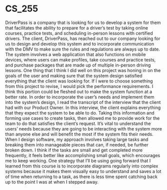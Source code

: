# CS_255

DriverPass is a company that is looking for us to develop a system for them that facilitates the ability to prepare for a driver’s test by taking online courses, practice tests, and scheduling in-person lessons with certified drivers. The client, DriverPass, has reached out to our company looking for us to design and develop this system and to incorporate communication with the DMV to make sure the rules and regulations are always up to date. The system involves a web application that also functions on mobile devices, where users can make profiles, take courses and practice tests, and purchase packages that are made up of multiple in-person driving lessons. 
One thing that I think I did well on this project was honing in on the goals of the user and making sure that the system design satisfied everything that the client was looking for. If I were to choose something from this project to revise, I would pick the performance requirements. I think this portion could be fleshed out to make the system function at a better rate. 
In order to incorporate the user’s needs and implement them into the system’s design, I read the transcript of the interview that the client had with our Product Owner. In this interview, the client explains everything that they expect the system to be able to do. Taking this information and forming use cases to create tasks, then allowed me to provide work for the team to do that satisfies the client’s request. It’s vital to understand the users’ needs because they are going to be interacting with the system more than anyone else and will benefit the most if the system fits their needs. 
When I design software, my approach involves taking large tasks and breaking them into manageable pieces that can, if needed, be further broken down. I think if the tasks are small and get completed more frequently, it feels better like accomplishing small goals, which encourages me to keep working. One strategy that I’ll be using going forward that I learned from this course is to incorporate diagrams regularly into complex systems because it makes them visually easy to understand and saves a lot of time when returning to a task, as there is less time spent catching back up to the point I was at when I stepped away. 
